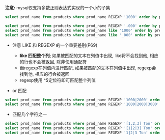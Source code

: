 **注意:** mysql仅支持多数正则表达式实现的一个小的子集

```sql
select prod_name from products where prod_name REGEXP '1000' order by prod_name;

select prod_name from products where prod_name REGEXP '.000' order by prod_name;
select prod_name from products where prod_name like '1000' order by prod_name; -- 无结果
select prod_name from products where prod_name like '_000' order by prod_name; -- 无结果

```

+ 注意 LIKE 和 REGEXP 的一个重要差别(P69)
    + **like 匹配整个列**; 如果被匹配的文本在列值中出现, like将不会找到他, 相应的行也不会被返回, 除非使用通配符
    + 而regexp在列值内进行匹配, 如果被匹配的文本在列值中出现, regexp会找到他, 相应的行会被返回
    + regexp使用 ^$定位符即可匹配整个列值

+ or 匹配

```sql
select prod_name from products where prod_name REGEXP '1000|2000' order by prod_name;
select prod_name from products where prod_name REGEXP '1000|2000|3000' order by prod_name;
```

+ 匹配几个字符之一

```sql
select prod_name from products where prod_name REGEXP '[1,2,3] Ton' order by prod_name;
select prod_name from products where prod_name REGEXP '[1|2|3] Ton' order by prod_name;
select prod_name from products where prod_name REGEXP '1|2|3 Ton' order by prod_name;
```

